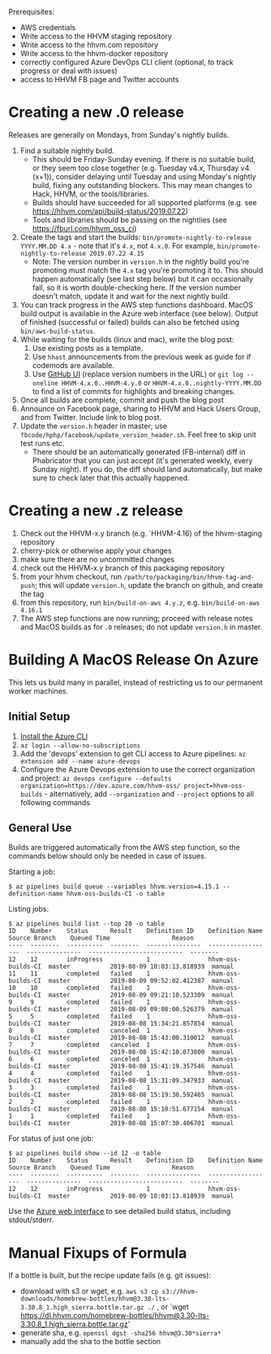 Prerequisites:
- AWS credentials
- Write access to the HHVM staging repository
- Write access to the hhvm.com repository
- Write access to the hhvm-docker repository
- correctly configured Azure DevOps CLI client (optional, to track progress or
  deal with issues)
- access to HHVM FB page and Twitter accounts

Creating a new .0 release
==========================

Releases are generally on Mondays, from Sunday's nightly builds.

1. Find a suitable nightly build.
   - This should be Friday-Sunday evening. If there is no suitable build, or they
    seem too close together (e.g. Tuesday v4.x, Thursday v4.(x+1)), consider
    delaying until Tuesday and using Monday's nightly build, fixing any
    outstanding blockers. This may mean changes to Hack, HHVM, or the
    tools/libraries.
   - Builds should have succeeded for all
     supported platforms (e.g. see https://hhvm.com/api/build-status/2019.07.22)
   - Tools and libraries should be passing on the nightlies (see
     https://fburl.com/hhvm_oss_ci)
1. Create the tags and start the builds:
   `bin/promote-nightly-to-release YYYY.MM.DD 4.x` - note that it's `4.x`, not
   `4.x.0`. For example, `bin/promote-nightly-to-release 2019.07.22 4.15`
   - Note: The version number in `version.h` in the nightly build you're
     promoting must match the `4.x` tag you're promoting it to. This should
     happen automatically (see last step below) but it can occasionally fail, so
     it is worth double-checking here. If the version number doesn't match,
     update it and wait for the next nightly build.
1. You can track progress in the AWS step functions dashboard. MacOS build
   output is available in the Azure web interface (see below). Output of
   finished (successful or failed) builds can also be fetched using
   `bin/aws-build-status`.
1. While waiting for the builds (linux and mac), write the blog post:
   1. Use existing posts as a template.
   1. Use `hhast` announcements from the previous week as guide for if codemods
      are available.
   1. Use
      [GitHub UI](https://github.com/facebook/hhvm/compare/HHVM-4.44.0...nightly-2020.02.18)
      (replace version numbers in the URL) or
      `git log --oneline HHVM-4.x.0..HHVM-4.y.0` or
      `HHVM-4.x.0..nightly-YYYY.MM.DD` to find a list of commits for highlights
      and breaking changes.
1. Once all builds are complete, commit and push the blog post
1. Announce on Facebook page, sharing to HHVM and Hack Users Group, and from
   Twitter. Include link to blog post.
1. Update the `version.h` header in master; use
   `fbcode/hphp/facebook/update_version_header.sh`. Feel free to skip unit test
   runs etc.
   - There should be an automatically generated (FB-internal) diff in
     Phabricator that you can just accept (it's generated weekly, every Sunday
     night). If you do, the diff should land automatically, but make sure to
     check later that this actually happened.

Creating a new .z release
=========================

1. Check out the HHVM-x.y branch (e.g. `HHVM-4.16)
   of the hhvm-staging repository
1. cherry-pick or otherwise apply your changes
1. make sure there are no uncommitted changes
1. check out the HHVM-x.y branch of this packaging repository
1. from your hhvm checkout, run
  `/path/to/packaging/bin/hhvm-tag-and-push`; this will update
  `version.h`, update the branch on github, and create the tag
1. from this repository, run `bin/build-on-aws 4.y.z`, e.g.
  `bin/build-on-aws 4.16.1`
1. The AWS step functions are now running; proceed with release notes and MacOS
   builds as for `.0` releases; do not update `version.h` in master.

Building A MacOS Release On Azure
=================================

This lets us build many in parallel, instead of restricting us to our
permanent worker machines.

Initial Setup
-------------

1. [Install the Azure CLI](https://docs.microsoft.com/en-us/cli/azure/install-azure-cli)
2. `az login --allow-no-subscriptions`
3. Add the 'devops' extension to get CLI access to Azure pipelines:
   `az extension add --name azure-devops`
4. Configure the Azure Devops extension to use the correct organization and project:
    `az devops configure --defaults organization=https://dev.azure.com/hhvm-oss/ project=hhvm-oss-builds` - alternatively, add `--organization` and
    `--project` options to all following commands

General Use
-----------

Builds are triggered automatically from the AWS step function, so the commands
below should only be needed in case of issues.

Starting a job:

```
$ az pipelines build queue --variables hhvm.version=4.15.1 --definition-name hhvm-oss-builds-CI -o table
```

Listing jobs:

```
$ az pipelines build list --top 20 -o table
ID    Number    Status      Result    Definition ID    Definition Name     Source Branch    Queued Time                 Reason
----  --------  ----------  --------  ---------------  ------------------  ---------------  --------------------------  --------
12    12        inProgress            1                hhvm-oss-builds-CI  master           2019-08-09 10:03:13.818939  manual
11    11        completed   failed    1                hhvm-oss-builds-CI  master           2019-08-09 09:52:02.412387  manual
10    10        completed   failed    1                hhvm-oss-builds-CI  master           2019-08-09 09:21:10.523309  manual
9     9         completed   failed    1                hhvm-oss-builds-CI  master           2019-08-09 09:08:00.526379  manual
5     5         completed   failed    1                hhvm-oss-builds-CI  master           2019-08-08 15:34:21.857854  manual
8     8         completed   canceled  1                hhvm-oss-builds-CI  master           2019-08-08 15:43:00.310012  manual
7     7         completed   canceled  1                hhvm-oss-builds-CI  master           2019-08-08 15:42:10.073800  manual
6     6         completed   canceled  1                hhvm-oss-builds-CI  master           2019-08-08 15:41:19.357546  manual
4     4         completed   failed    1                hhvm-oss-builds-CI  master           2019-08-08 15:31:09.347933  manual
3     3         completed   failed    1                hhvm-oss-builds-CI  master           2019-08-08 15:19:30.592465  manual
2     2         completed   failed    1                hhvm-oss-builds-CI  master           2019-08-08 15:10:51.677154  manual
1     1         completed   failed    1                hhvm-oss-builds-CI  master           2019-08-08 15:07:30.406701  manual
```

For status of just one job:

```
$ az pipelines build show --id 12 -o table
ID    Number    Status      Result    Definition ID    Definition Name     Source Branch    Queued Time                 Reason
----  --------  ----------  --------  ---------------  ------------------  ---------------  --------------------------  --------
12    12        inProgress            1                hhvm-oss-builds-CI  master           2019-08-09 10:03:13.818939  manual
```

Use the [Azure web interface](https://dev.azure.com/hhvm-oss/hhvm-oss-builds/_build?definitionId=1) to see detailed
build status, including stdout/stderr.

# Manual Fixups of Formula

If a bottle is built, but the recipe update fails (e.g. git issues):

- download with s3 or wget, e.g.
  `aws s3 cp s3://hhvm-downloads/homebrew-bottles/hhvm@3.30-lts-3.30.8_1.high_sierra.bottle.tar.gz ./` , or
  `wget https://dl.hhvm.com/homebrew-bottles/hhvm@3.30-lts-3.30.8_1.high_sierra.bottle.tar.gz'
- generate sha, e.g. `openssl dgst -sha256 hhvm@3.30*sierra*`
- manually add the sha to the bottle section
